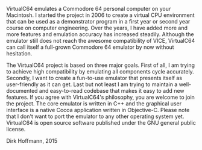 VirtualC64 emulates a Commodore 64 personal computer on your Macintosh. I started the project in 2006 to create a virtual CPU environment that can be used as a demonstrator program in a first year or second year course on computer engineering. Over the years, I have added more and more features and emulation accuracy has increased steadily. Although the emulator still does not reach the awesome compatibility of VICE, VirtualC64 can call itself a full-grown Commodore 64 emulator by now without hesitation. 

The VirtualC64 project is based on three major goals. First of all, I am trying to achieve high compatibility by emulating all components cycle accurately. Secondly, I want to create a fun-to-use emulator that presents itself as user-friendly as it can get. Last but not least I am trying to maintain a well-documented and easy-to-read codebase that makes it easy to add new features. If you agree with VirtualC64's philosophy, you are welcome to join the project. The core emulator is written in C++ and the graphical user interface is a native Cocoa application written in Objective-C. Please note that I don't want to port the emulator to any other operating system yet. VirtualC64 is open source software published under the GNU general public license.

Dirk Hoffmann, 2015
